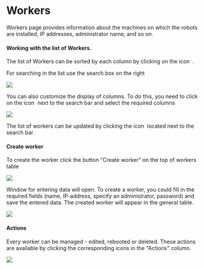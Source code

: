 # Workers

Workers page provides information about the machines on which the robots are installed, IP addresses, administrator name, and so on.

#### Working with the list of Workers.&#x20;

The list of Workers can be sorted by each column by clicking on the icon <img src="../../.gitbook/assets/image (130).png" alt="" data-size="line"> .&#x20;

For searching in the list use the search box on the right&#x20;

![](<../../.gitbook/assets/image (258).png>)

You can also customize the display of columns. To do this, you need to click on the icon <img src="../../.gitbook/assets/image (187).png" alt="" data-size="line"> next to the search bar and select the required columns&#x20;

![](<../../.gitbook/assets/image (221).png>)

The list of workers can be updated by clicking the icon <img src="../../.gitbook/assets/image (139).png" alt="" data-size="line">  located next to the search bar.

#### Create worker

To create the worker click the button "Create worker" on the top of workers table

![](<../../.gitbook/assets/image (200).png>)

Window for entering data will open. To create a worker, you could fill in the required fields (name, IP-address, specify an administrator, password) and save the entered data. The created worker will appear in the general table.

![](<../../.gitbook/assets/image (294).png>)

#### Actions

Every worker can be managed - edited, rebooted or deleted. These actions are available by clicking the corresponding icons in the "Actions" column.

![](<../../.gitbook/assets/image (260).png>)
